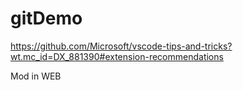 # gitDemo

https://github.com/Microsoft/vscode-tips-and-tricks?wt.mc_id=DX_881390#extension-recommendations

Mod in WEB